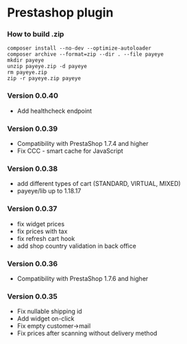 # Prestashop plugin

### How to build .zip
```shell
composer install --no-dev --optimize-autoloader
composer archive --format=zip --dir . --file payeye
mkdir payeye
unzip payeye.zip -d payeye
rm payeye.zip
zip -r payeye.zip payeye
```

### Version 0.0.40
- Add healthcheck endpoint

### Version 0.0.39
- Compatibility with PrestaShop 1.7.4 and higher 
- Fix CCC - smart cache for JavaScript

### Version 0.0.38
- add different types of cart (STANDARD, VIRTUAL, MIXED) 
- payeye/lib up to 1.18.17

### Version 0.0.37
- fix widget prices
- fix prices with tax
- fix refresh cart hook
- add shop country validation in back office

### Version 0.0.36
- Compatibility with PrestaShop 1.7.6 and higher

### Version 0.0.35
- Fix nullable shipping id
- Add widget on-click
- Fix empty customer->mail
- Fix prices after scanning without delivery method